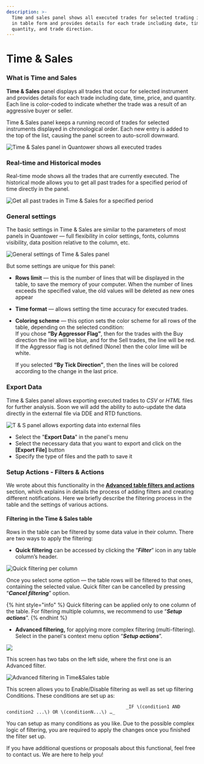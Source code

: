 ```yaml
---
description: >-
  Time and sales panel shows all executed trades for selected trading instrument
  in table form and provides details for each trade including date, time, price,
  quantity, and trade direction.
---
```


# Time & Sales

### What is Time and Sales

**Time & Sales** panel displays all trades that occur for selected instrument and provides details for each trade including date, time, price, and quantity. Each line is color-coded to indicate whether the trade was a result of an aggressive buyer or seller.

Time & Sales panel keeps a running record of trades for selected instruments displayed in chronological order. Each new entry is added to the top of the list, causing the panel screen to auto-scroll downward.

![Time &amp; Sales panel in Quantower shows all executed trades](../.gitbook/assets/time-and-sales.gif)

### Real-time and Historical modes

Real-time mode shows all the trades that are currently executed. The historical mode allows you to get all past trades for a specified period of time directly in the panel.

![Get all past trades in Time &amp; Sales for a specified period](../.gitbook/assets/historical-mode-in-ts.png)

### General settings

The basic settings in Time & Sales are similar to the parameters of most panels in Quantower — full flexibility in color settings, fonts, columns visibility, data position relative to the column, etc. 

![General settings of Time &amp; Sales panel](../.gitbook/assets/time-and-sales-general-settings.png)

But some settings are unique for this panel:

* **Rows limit** — this is the number of lines that will be displayed in the table, to save the memory of your computer. When the number of lines exceeds the specified value, the old values will be deleted as new ones appear
* **Time format** — allows setting the time accuracy for executed trades.
* **Coloring scheme** — this option sets the color scheme for all rows of the table, depending on the selected condition:  
  If you chose **“By Aggressor Flag”**, then for the trades with the Buy direction the line will be blue, and for the Sell trades, the line will be red. If the Aggressor flag is not defined \(None\) then the color lime will be white.

  If you selected **“By Tick Direction”**, then the lines will be colored according to the change in the last price.

### Export Data

Time & Sales panel allows exporting executed trades to _CSV_ or _HTML_ files for further analysis. Soon we will add the ability to auto-update the data directly in the external file via DDE and RTD functions.

![T &amp; S panel allows exporting data into external files](../.gitbook/assets/export-in-t-and-s.png)

* Select the "**Export Data**" in the panel's menu
* Select the necessary data that you want to export and click on the **\[Export File\]** button
* Specify the type of files and the path to save it

### Setup Actions - Filters & Actions

We wrote about this functionality in the [**Advanced table filters and actions**](https://help.quantower.com/getting-started/table-management#advanced-table-filter) section, which explains in details the process of adding filters and creating different notifications. Here we briefly describe the filtering process in the table and the settings of various actions.

#### Filtering in the Time & Sales table

Rows in the table can be filtered by some data value in their column. There are two ways to apply the filtering:

* **Quick filtering** can be accessed by clicking the “_**Filter**_” icon in any table column’s header.

![Quick filtering per column](../.gitbook/assets/quick-filtering.png)

Once you select some option — the table rows will be filtered to that ones, containing the selected value. Quick filter can be cancelled by pressing “_**Cancel filtering**_” option.

{% hint style="info" %}
Quick filtering can be applied only to one column of the table. For filtering multiple columns, we recommend to use  “_**Setup actions**_”.
{% endhint %}

* **Advanced filtering,** for applying more complex filtering \(multi-filtering\). Select in the panel's context menu option “_**Setup actions**_”. 

![](../.gitbook/assets/setup-actions-ts.png)

This screen has two tabs on the left side, where the first one is an Advanced filter.

![Advanced filtering in Time&amp;Sales table](../.gitbook/assets/advanced-filtering.png)

This screen allows you to Enable/Disable filtering as well as set up filtering Conditions. These conditions are set up as:

                                                _IF \(condition1 AND condition2 ...\) OR \(conditionN...\) …_

You can setup as many conditions as you like. Due to the possible complex logic of filtering, you are required to apply the changes once you finished the filter set up.

If you have additional questions or proposals about this functional, feel free to contact us. We are here to help you!

